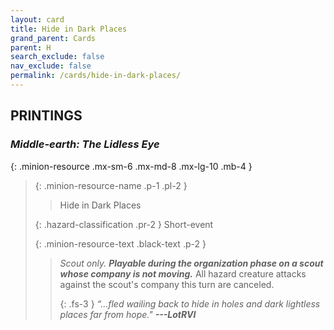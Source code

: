 ```yaml
---
layout: card
title: Hide in Dark Places
grand_parent: Cards
parent: H
search_exclude: false
nav_exclude: false
permalink: /cards/hide-in-dark-places/
---
```


## PRINTINGS


### _Middle-earth: The Lidless Eye_

{: .minion-resource .mx-sm-6 .mx-md-8 .mx-lg-10 .mb-4 }
> {: .minion-resource-name .p-1 .pl-2 }
> > <div class="hazard-mp"></div>
> > <div class="card-name">Hide in Dark Places</div>
>
> {: .hazard-classification .pr-2 }
> Short-event
>
> {: .minion-resource-text .black-text .p-2 }
> > _Scout only._ ***Playable during the organization phase on a scout whose company is not moving.*** All hazard creature attacks against the scout's company this turn are canceled. 
> > 
> > {: .fs-3 } 
> > _“...fled wailing back to hide in holes and dark lightless places far from hope."_ ***---&#65279;LotRVI*** 
> 
